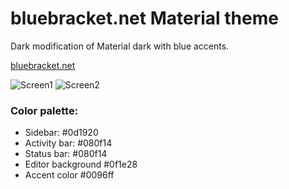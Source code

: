 # bluebracket.net Material theme

Dark modification of Material dark with blue accents.

[bluebracket.net](https://bluebracket.net)

![Screen1](https://i.imgur.com/7mctybh.png)
![Screen2](https://i.imgur.com/ui225gh.png)



### Color palette:
* Sidebar: #0d1920
* Activity bar: #080f14
* Status bar: #080f14
* Editor background #0f1e28
* Accent color #0096ff